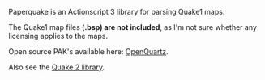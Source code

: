 Paperquake is an Actionscript 3 library for parsing Quake1 maps.

The Quake1 map files (**.bsp) are not included**, as I'm not sure whether any licensing applies to the maps.

Open source PAK's available here: [OpenQuartz](http://openquartz.sourceforge.net/pak0/index.html).

Also see the [Quake 2 library](http://code.google.com/p/paperquake2/).